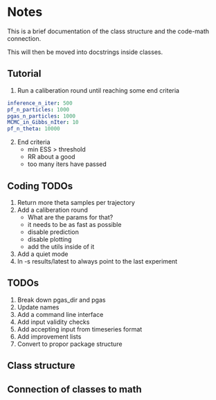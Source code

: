 # Notes
This is a brief documentation of the class structure and the code-math connection. 

This will then be moved into docstrings inside classes.

## Tutorial
1. Run a caliberation round until reaching some end criteria

``` yaml
inference_n_iter: 500
pf_n_particles: 1000
pgas_n_particles: 1000
MCMC_in_Gibbs_nIter: 10  
pf_n_theta: 10000
```

2. End criteria
    - min ESS > threshold
    - RR about a good 
    - too many iters have passed

## Coding TODOs

1. Return more theta samples per trajectory 
2. Add a caliberation round
    * What are the params for that? 
    * it needs to be as fast as possible
    * disable prediction
    * disable plotting
    * add the utils inside of it
3. Add a quiet mode
4. ln -s results/latest to always point to the last experiment

## TODOs

1. Break down pgas_dir and pgas
2. Update names
3. Add a command line interface
4. Add input validity checks
5. Add accepting input from timeseries format
6. Add improvement lists
7. Convert to propor package structure

## Class structure

## Connection of classes to math